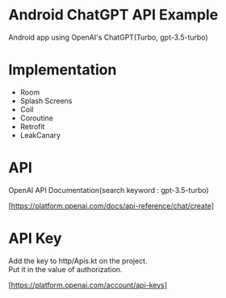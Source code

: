 # Android ChatGPT API Example
Android app using OpenAI's ChatGPT(Turbo, gpt-3.5-turbo)</br>

# Implementation
- Room
- Splash Screens
- Coil
- Coroutine
- Retrofit
- LeakCanary

# API
OpenAI API Documentation(search keyword : gpt-3.5-turbo)

[https://platform.openai.com/docs/api-reference/chat/create]

# API Key
Add the key to http/Apis.kt on the project.</br>
Put it in the value of authorization.

[https://platform.openai.com/account/api-keys] 
